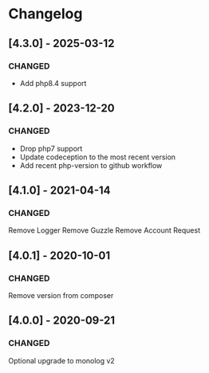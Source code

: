 # Changelog

## [4.3.0] - 2025-03-12
### CHANGED
- Add php8.4 support

## [4.2.0] - 2023-12-20
### CHANGED
- Drop php7 support
- Update codeception to the most recent version
- Add recent php-version to github workflow

## [4.1.0] - 2021-04-14
### CHANGED
Remove Logger
Remove Guzzle 
Remove Account Request

## [4.0.1] - 2020-10-01
### CHANGED
Remove version from composer

## [4.0.0] - 2020-09-21
### CHANGED
Optional upgrade to monolog v2
